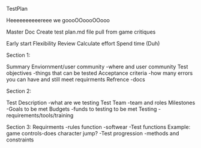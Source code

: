 TestPlan

Heeeeeeeeeereee we goooOOoooOOooo

Master Doc
Create test plan.md file
pull from game critiques

Early start
Flexibility
Review
Calculate effort
Spend time (Duh)


Section 1:

Summary
Enviornment/user community
-where and user community
Test objectives 
-things that can be tested
Acceptance criteria 
-how many errors you can have and still meet requirments
Refrence 
-docs

Section 2:

Test Description
-what are we testing
Test Team 
-team and roles
Milestones
-Goals to be met
Budgets
-funds to testing to be met 
Testing
-requirements/tools/training

Section 3:
Requirments
-rules function
-softwear
-Test functions
Example:
game controls-does character jump?
-Test progression
-methods and constraints









